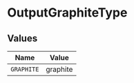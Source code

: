 # OutputGraphiteType


## Values

| Name       | Value      |
| ---------- | ---------- |
| `GRAPHITE` | graphite   |